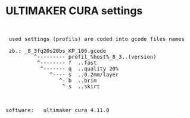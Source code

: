 # ULTIMAKER CURA settings
<pre>


 used settings (profils) are coded into gcode files names
 
 zb.: _8_3fq20s20bs_KP_106.gcode
         ^--------- profil_%host%_8_3..(version)
          ^-------- f  ..fast
           ^------- q  ..quality 20%
              ^---- s  ..0.2mm/layer
                 ^- b  ..brim 
                  ^ s  ..skirt



software:   ultimaker cura 4.11.0
</pre>
